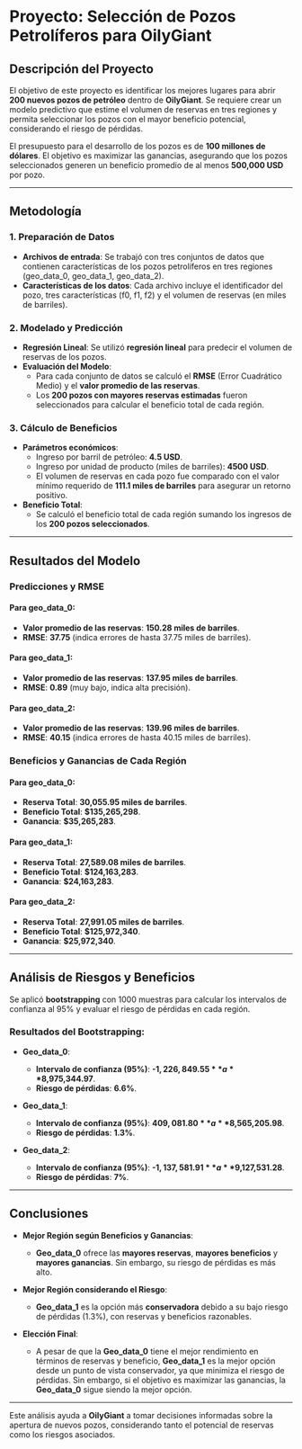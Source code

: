 # Proyecto: Selección de Pozos Petrolíferos para OilyGiant

## Descripción del Proyecto
El objetivo de este proyecto es identificar los mejores lugares para abrir **200 nuevos pozos de petróleo** dentro de **OilyGiant**. Se requiere crear un modelo predictivo que estime el volumen de reservas en tres regiones y permita seleccionar los pozos con el mayor beneficio potencial, considerando el riesgo de pérdidas.

El presupuesto para el desarrollo de los pozos es de **100 millones de dólares**. El objetivo es maximizar las ganancias, asegurando que los pozos seleccionados generen un beneficio promedio de al menos **500,000 USD** por pozo.

---

## Metodología

### 1. Preparación de Datos
- **Archivos de entrada**: Se trabajó con tres conjuntos de datos que contienen características de los pozos petrolíferos en tres regiones (geo_data_0, geo_data_1, geo_data_2).
- **Características de los datos**: Cada archivo incluye el identificador del pozo, tres características (f0, f1, f2) y el volumen de reservas (en miles de barriles).

### 2. Modelado y Predicción
- **Regresión Lineal**: Se utilizó **regresión lineal** para predecir el volumen de reservas de los pozos.
- **Evaluación del Modelo**:
  - Para cada conjunto de datos se calculó el **RMSE** (Error Cuadrático Medio) y el **valor promedio de las reservas**.
  - Los **200 pozos con mayores reservas estimadas** fueron seleccionados para calcular el beneficio total de cada región.

### 3. Cálculo de Beneficios
- **Parámetros económicos**:
  - Ingreso por barril de petróleo: **4.5 USD**.
  - Ingreso por unidad de producto (miles de barriles): **4500 USD**.
  - El volumen de reservas en cada pozo fue comparado con el valor mínimo requerido de **111.1 miles de barriles** para asegurar un retorno positivo.
- **Beneficio Total**:
  - Se calculó el beneficio total de cada región sumando los ingresos de los **200 pozos seleccionados**.

---

## Resultados del Modelo

### Predicciones y RMSE

#### Para geo_data_0:
- **Valor promedio de las reservas**: **150.28 miles de barriles**.
- **RMSE**: **37.75** (indica errores de hasta 37.75 miles de barriles).

#### Para geo_data_1:
- **Valor promedio de las reservas**: **137.95 miles de barriles**.
- **RMSE**: **0.89** (muy bajo, indica alta precisión).

#### Para geo_data_2:
- **Valor promedio de las reservas**: **139.96 miles de barriles**.
- **RMSE**: **40.15** (indica errores de hasta 40.15 miles de barriles).

### Beneficios y Ganancias de Cada Región

#### Para geo_data_0:
- **Reserva Total**: **30,055.95 miles de barriles**.
- **Beneficio Total**: **$135,265,298**.
- **Ganancia**: **$35,265,283**.

#### Para geo_data_1:
- **Reserva Total**: **27,589.08 miles de barriles**.
- **Beneficio Total**: **$124,163,283**.
- **Ganancia**: **$24,163,283**.

#### Para geo_data_2:
- **Reserva Total**: **27,991.05 miles de barriles**.
- **Beneficio Total**: **$125,972,340**.
- **Ganancia**: **$25,972,340**.

---

## Análisis de Riesgos y Beneficios

Se aplicó **bootstrapping** con 1000 muestras para calcular los intervalos de confianza al 95% y evaluar el riesgo de pérdidas en cada región.

### Resultados del Bootstrapping:
- **Geo_data_0**:
  - **Intervalo de confianza (95%)**: **-$1,226,849.55** a **$8,975,344.97**.
  - **Riesgo de pérdidas**: **6.6%**.

- **Geo_data_1**:
  - **Intervalo de confianza (95%)**: **$409,081.80** a **$8,565,205.98**.
  - **Riesgo de pérdidas**: **1.3%**.

- **Geo_data_2**:
  - **Intervalo de confianza (95%)**: **-$1,137,581.91** a **$9,127,531.28**.
  - **Riesgo de pérdidas**: **7%**.

---

## Conclusiones

- **Mejor Región según Beneficios y Ganancias**:
  - **Geo_data_0** ofrece las **mayores reservas**, **mayores beneficios** y **mayores ganancias**. Sin embargo, su riesgo de pérdidas es más alto.
  
- **Mejor Región considerando el Riesgo**:
  - **Geo_data_1** es la opción más **conservadora** debido a su bajo riesgo de pérdidas (1.3%), con reservas y beneficios razonables.

- **Elección Final**:
  - A pesar de que la **Geo_data_0** tiene el mejor rendimiento en términos de reservas y beneficio, **Geo_data_1** es la mejor opción desde un punto de vista conservador, ya que minimiza el riesgo de pérdidas. Sin embargo, si el objetivo es maximizar las ganancias, la **Geo_data_0** sigue siendo la mejor opción.

---

Este análisis ayuda a **OilyGiant** a tomar decisiones informadas sobre la apertura de nuevos pozos, considerando tanto el potencial de reservas como los riesgos asociados. 
